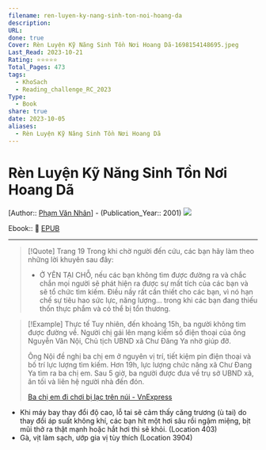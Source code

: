 ```yaml
---
filename: ren-luyen-ky-nang-sinh-ton-noi-hoang-da
description: 
URL: 
done: true
Cover: Rèn Luyện Kỹ Năng Sinh Tồn Nơi Hoang Dã-1698154148695.jpeg
Last_Read: 2023-10-21
Rating: ⭐⭐⭐⭐⭐
Total_Pages: 473
tags:
  - KhoSach
  - Reading_challenge_RC_2023
Type:
  - Book
share: true
date: 2023-10-05
aliases:
  - Rèn Luyện Kỹ Năng Sinh Tồn Nơi Hoang Dã
---
```


# Rèn Luyện Kỹ Năng Sinh Tồn Nơi Hoang Dã
[Author:: [Phạm Văn Nhân](Ph%E1%BA%A1m%20V%C4%83n%20Nh%C3%A2n.md)] - (Publication_Year:: 2001)
![](https://i.imgur.com/4VsDe5N.png)

Ebook:: 📘 [EPUB](https://onedrive.live.com/download?resid=E92BC60129512289%21144&authkey=!AK_j7nwtSi7tGlU)


---

> [!Quote] Trang 19
> Trong khi chờ người đến cứu, các bạn hãy làm theo những lời khuyên sau đây:  
> - Ở YÊN TẠI CHỖ, nếu các bạn không tìm được đường ra và chắc chắn mọi người sẽ phát hiện ra được sự mất tích của các bạn và sẽ tổ chức tìm kiếm. Điều nầy rất cần thiết cho các bạn, vì nó hạn chế sự tiêu hao sức lực, năng lượng... trong khi các bạn đang thiếu thốn thực phẩm và có thể bị tổn thương.



> [!Example] Thực tế
> Tuy nhiên, đến khoảng 15h, ba người không tìm được đường về. Người chị gái lên mạng kiếm số điện thoại của ông Nguyễn Văn Nội, Chủ tịch UBND xã Chư Đăng Ya nhờ giúp đỡ.
> 
> Ông Nội đề nghị ba chị em ở nguyên vị trí, tiết kiệm pin điện thoại và bố trí lực lượng tìm kiếm. Hơn 19h, lực lượng chức năng xã Chư Đang Ya tìm ra ba chị em. Sau 5 giờ, ba người được đưa về trụ sở UBND xã, ăn tối và liên hệ người nhà đến đón.
> 
> [Ba chị em đi chơi bị lạc trên núi - VnExpress](https://vnexpress.net/ba-chi-em-di-choi-bi-lac-tren-nui-4657060.html)

- Khi máy bay thay đổi độ cao, lỗ tai sẽ cảm thấy căng trương (ù tai) do thay đổi áp suất không khí, các bạn hít một hơi sâu rồi ngậm miệng, bịt mũi thở ra thật mạnh hoặc hắt hơi thì sẽ khỏi. (Location 403)
- Gà, vịt làm sạch, ướp gia vị tùy thích (Location 3904)